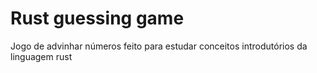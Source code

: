 # Rust guessing game

Jogo de advinhar números feito para estudar conceitos introdutórios da linguagem rust
